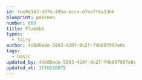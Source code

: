 ```yaml
---
id: fee0a143-d07d-495e-bcce-d7be7f6a1366
blueprint: pokemon
number: 669
title: Flabébé
types:
  - fairy
author: 4d8d6ede-5963-429f-9c2f-74b897007e0c
tags:
  - basic
updated_by: 4d8d6ede-5963-429f-9c2f-74b897007e0c
updated_at: 1716516075
---
```

